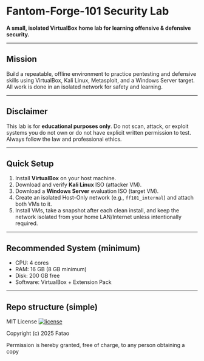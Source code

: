 


# Fantom-Forge-101 Security Lab

**A small, isolated VirtualBox home lab for learning offensive & defensive security.**

---

## Mission
Build a repeatable, offline environment to practice pentesting and defensive skills using VirtualBox, Kali Linux, Metasploit, and a Windows Server target. All work is done in an isolated network for safety and learning.

---

## Disclaimer
This lab is for **educational purposes only**. Do not scan, attack, or exploit systems you do not own or do not have explicit written permission to test. Always follow the law and professional ethics.

---

## Quick Setup 
1. Install **VirtualBox** on your host machine.  
2. Download and verify **Kali Linux** ISO (attacker VM).  
3. Download a **Windows Server** evaluation ISO (target VM).  
4. Create an isolated Host-Only network (e.g., `ff101_internal`) and attach both VMs to it.  
5. Install VMs, take a snapshot after each clean install, and keep the network isolated from your home LAN/Internet unless intentionally required.

---

## Recommended System (minimum)
- CPU: 4 cores  
- RAM: 16 GB (8 GB minimum)  
- Disk: 200 GB free  
- Software: VirtualBox + Extension Pack

---

## Repo structure (simple)






MIT License          [![license](https://img.shields.io/badge/license-MIT-blue.svg)](LICENSE)

Copyright (c) 2025 Fatao

Permission is hereby granted, free of charge, to any person obtaining a copy

